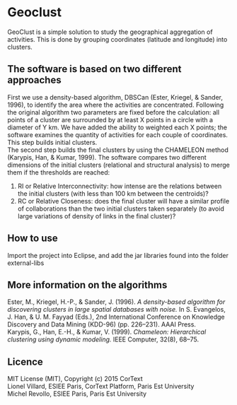 # Geoclust

GeoClust is a simple solution to study the geographical aggregation of activities. This is done by grouping coordinates (latitude and longitude) into clusters. 

##  The software is based on two different approaches
First we use a density-based algorithm, DBSCan (Ester, Kriegel, & Sander, 1996), to identify the area where the activities are concentrated. Following the original algorithm two parameters are fixed before the calculation: all points of a cluster are surrounded by at least X points in a circle with a diameter of Y km. We have added the ability to weighted each X points; the software examines the quantity of activities for each couple of coordinates. This step builds initial clusters.  
The second step builds the final clusters by using the CHAMELEON method (Karypis, Han, & Kumar, 1999). The software compares two different dimensions of the initial clusters (relational and structural analysis) to merge them if the thresholds are reached:

1. RI or Relative Interconnectivity: how intense are the relations between the initial clusters (with less than 100 km between the centroids)? 
2.	RC or Relative Closeness: does the final cluster will have a similar profile of collaborations than the two initial clusters taken separately (to avoid large variations of density of links in the final cluster)? 

##  How to use
Import the project into Eclipse, and add the jar libraries found into the folder external-libs

##  More information on the algorithms
Ester, M., Kriegel, H.-P., & Sander, J. (1996). *A density-based algorithm for discovering clusters in large spatial databases with noise.* In S. Evangelos, J. Han, & U. M. Fayyad (Eds.), 2nd International Conference on Knowledge Discovery and Data Mining (KDD-96) (pp. 226–231). AAAI Press.  
Karypis, G., Han, E.-H., & Kumar, V. (1999). *Chameleon: Hierarchical clustering using dynamic modeling.* IEEE Computer, 32(8), 68–75.

##  Licence
MIT License (MIT), Copyright (c) 2015 CorText  
Lionel Villard, ESIEE Paris, CorText Platform, Paris Est University  
Michel Revollo, ESIEE Paris, Paris Est University
